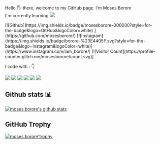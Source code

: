 <p align="justify"> 
Hello 🖐️ there, welcome to my GitHub page. I'm Moses Borore <br/>
I'm currently learning <img src="https://img.shields.io/badge/GraphQL-563D7C?style=for-the-badge&logo=graphql&logoColor=white"/>
</p>

<div align="left">
[![Github](https://img.shields.io/badge/mosesborore-000000?style=for-the-badge&logo=GitHub&logoColor=white) ] (https://github.com/mosesborore/)
[![Instagram](https://img.shields.io/badge/borore-%23E4405F.svg?style=for-the-badge&logo=Instagram&logoColor=white)](https://www.instagram.com/iam_borore/)
[![Visitor Count](https://profile-counter.glitch.me/mosesborore/count.svg)]
</div> 
<p align="left">
I code with :  👇

<img src="https://img.shields.io/badge/Python-3776AB?style=for-the-badge&logo=python&logoColor=white"/> <img src="https://img.shields.io/badge/JavaScript-F7DF1E?style=for-the-badge&logo=javascript&logoColor=white"/> <img src="https://img.shields.io/badge/Django-092E20?style=for-the-badge&logo=django&logoColor=white"/>  <img src="https://img.shields.io/badge/HTML5-E34F26?style=for-the-badge&logo=html5&logoColor=white"/>  <img src="https://img.shields.io/badge/CSS-239120?&style=for-the-badge&logo=css3&logoColor=white"/>  <img src="https://img.shields.io/badge/Bootstrap-563D7C?style=for-the-badge&logo=bootstrap&logoColor=white"/>
</p>

## Github stats 📊 
[![moses borore's github stats](https://github-readme-stats.vercel.app/api?username=mosesborore&theme=gruvbox)](https://github.com/mosesborore/github-readme-stats)

## GitHub Trophy
[![moses borore'trophy](https://github-profile-trophy.vercel.app/?username=mosesborore&theme=gruvbox)](https://github.com/mosesborore/github-profile-trophy)
